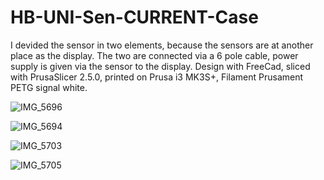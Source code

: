 # HB-UNI-Sen-CURRENT-Case

I devided the sensor in two elements, because the sensors are at another place as the display.
The two are connected via a 6 pole cable, power supply is given via the sensor to the display. Design with FreeCad, sliced with PrusaSlicer 2.5.0, printed on Prusa i3 MK3S+, Filament Prusament PETG signal white.

![IMG_5696](https://user-images.githubusercontent.com/109289817/218698360-7c70fb51-99ea-449b-92ac-743c749f25b6.JPG)

![IMG_5694](https://user-images.githubusercontent.com/109289817/218699545-d2d0d957-2f6e-4d95-af6a-3c9b38e26095.JPG)

![IMG_5703](https://user-images.githubusercontent.com/109289817/218699567-7566fd24-78eb-4b3e-8959-af4180ee77d3.JPG)

![IMG_5705](https://user-images.githubusercontent.com/109289817/218699582-46fb1e73-96c2-40b6-8d87-785b0d32fb28.JPG)
